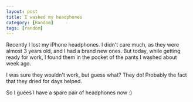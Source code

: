 ```yaml
---
layout: post
title: I washed my headphones
category: [Random]
tags: [random]
---
```


Recently I lost my iPhone headphones.
I didn't care much, as they were almost 3 years old, and I had a brand new ones.
But today, while getting ready for work, I found them in the pocket
of the pants I washed about week ago.

I was sure they wouldn't work, but guess what? They do!
Probably the fact that they dried for days helped.

So I guees I have a spare pair of headphones now :)
